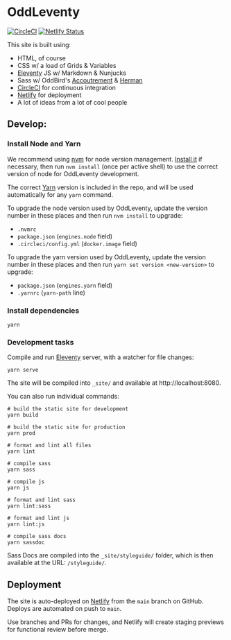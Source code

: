# OddLeventy

[![CircleCI](https://circleci.com/gh/oddbird/oddleventy.svg?style=svg)](https://circleci.com/gh/oddbird/oddleventy) [![Netlify Status](https://api.netlify.com/api/v1/badges/4f75b5a7-8412-4586-bad0-b4de64bb4f17/deploy-status)](https://app.netlify.com/sites/oddleventy/deploys)

This site is built using:

- HTML, of course
- CSS w/ a load of Grids & Variables
- [Eleventy](http://www.11ty.io) JS w/ Markdown & Nunjucks
- Sass w/ OddBird's [Accoutrement](https://www.oddbird.net/accoutrement/) &
  [Herman](https://www.oddbird.net/herman/)
- [CircleCI](https://circleci.com/) for continuous integration
- [Netlify](https://www.netlify.com/) for deployment
- A lot of ideas from a lot of cool people

## Develop:

### Install Node and Yarn

We recommend using [nvm](https://github.com/nvm-sh/nvm) for node version
management. [Install it](https://github.com/nvm-sh/nvm#installation-and-update)
if necessary, then run `nvm install` (once per active shell) to use the correct
version of node for OddLeventy development.

The correct [Yarn](https://yarnpkg.com/) version is included in the repo, and
will be used automatically for any `yarn` command.

To upgrade the node version used by OddLeventy, update the version number in
these places and then run `nvm install` to upgrade:

- `.nvmrc`
- `package.json` (`engines.node` field)
- `.circleci/config.yml` (`docker.image` field)

To upgrade the yarn version used by OddLeventy, update the version number in
these places and then run `yarn set version <new-version>` to upgrade:

- `package.json` (`engines.yarn` field)
- `.yarnrc` (`yarn-path` line)

### Install dependencies

```
yarn
```

### Development tasks

Compile and run [Eleventy](http://www.11ty.io) server, with a watcher for file
changes:

```
yarn serve
```

The site will be compiled into `_site/` and available at http://localhost:8080.

You can also run individual commands:

```
# build the static site for development
yarn build

# build the static site for production
yarn prod

# format and lint all files
yarn lint

# compile sass
yarn sass

# compile js
yarn js

# format and lint sass
yarn lint:sass

# format and lint js
yarn lint:js

# compile sass docs
yarn sassdoc
```

Sass Docs are compiled into the `_site/styleguide/` folder, which is then available
at the URL: `/styleguide/`.

## Deployment

The site is auto-deployed on [Netlify](https://www.netlify.com/) from the
`main` branch on GitHub. Deploys are automated on push to `main`.

Use branches and PRs for changes, and Netlify will create staging previews for
functional review before merge.

